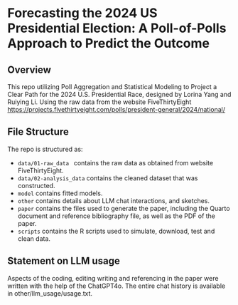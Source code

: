 # Forecasting the 2024 US Presidential Election: A Poll-of-Polls Approach to Predict the Outcome

## Overview

This repo utilizing Poll Aggregation and Statistical Modeling to Project a Clear Path for the 2024 U.S. Presidential Race,
designed by Lorina Yang and Ruiying Li. Using the raw data from the website FiveThirtyEight https://projects.fivethirtyeight.com/polls/president-general/2024/national/

## File Structure

The repo is structured as:

-   `data/01-raw_data ` contains the raw data as obtained from website FiveThirtyEight.
-   `data/02-analysis_data` contains the cleaned dataset that was constructed.
-   `model` contains fitted models. 
-   `other` contains details about LLM chat interactions, and sketches.
-   `paper` contains the files used to generate the paper, including the Quarto document and reference bibliography file, as well as the PDF of the paper. 
-   `scripts` contains the R scripts used to simulate, download, test and clean data.

## Statement on LLM usage

Aspects of the coding, editing writing and referencing in the paper were written with the help of the ChatGPT4o. 
The entire chat history is available in other/llm_usage/usage.txt.
